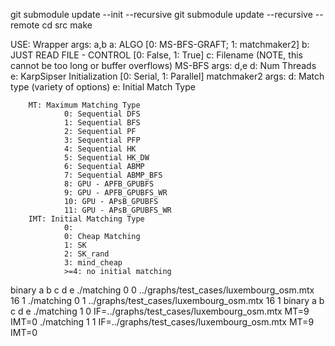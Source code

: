git submodule update --init --recursive
git submodule update --recursive --remote
cd src
make

USE:
Wrapper args: a,b
a: ALGO [0: MS-BFS-GRAFT; 1: matchmaker2]
b: JUST READ FILE - CONTROL [0: False, 1: True]
c: Filename (NOTE, this cannot be too long or buffer overflows)
MS-BFS args: d,e
d: Num Threads
e: KarpSipser Initialization [0: Serial, 1: Parallel]
matchmaker2 args:
d: Match type (variety of options)
e: Initial Match Type

        MT: Maximum Matching Type
                0: Sequential DFS
                1: Sequential BFS
                2: Sequential PF
                3: Sequential PFP
                4: Sequential HK
                5: Sequential HK_DW
                6: Sequential ABMP
                7: Sequential ABMP_BFS
                8: GPU - APFB_GPUBFS
                9: GPU - APFB_GPUBFS_WR
                10: GPU - APsB_GPUBFS
                11: GPU - APsB_GPUBFS_WR
        IMT: Initial Matching Type
                0: 
                0: Cheap Matching
                1: SK
                2: SK_rand
                3: mind_cheap
                >=4: no initial matching

binary     a b c                                       d  e
./matching 0 0 ../graphs/test_cases/luxembourg_osm.mtx 16 1
./matching 0 1 ../graphs/test_cases/luxembourg_osm.mtx 16 1
binary     a b c                                           d      e
./matching 1 0 IF=../graphs/test_cases/luxembourg_osm.mtx  MT=9   IMT=0
./matching 1 1 IF=../graphs/test_cases/luxembourg_osm.mtx  MT=9   IMT=0  
